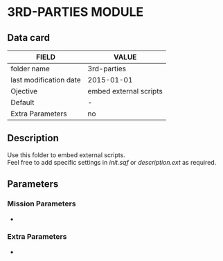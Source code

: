 # 3RD-PARTIES MODULE

## Data card

| FIELD                   | VALUE
|-------------------------|-------------
| folder name             | 3rd-parties
| last modification date  | 2015-01-01
| Ojective                | embed external scripts
| Default                 | -
| Extra Parameters        | no

## Description

Use this folder to embed external scripts.  
Feel free to add specific settings in *init.sqf* or *description.ext* as required.

## Parameters

### Mission Parameters

-

### Extra Parameters

-
